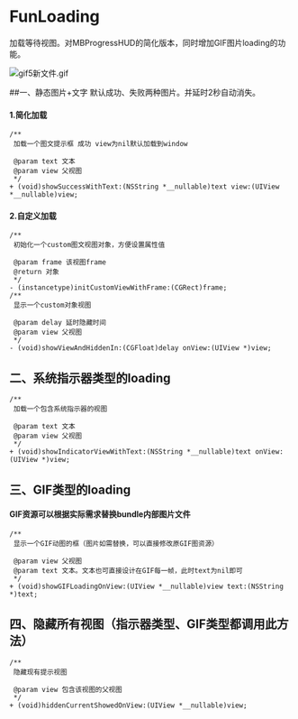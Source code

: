 # FunLoading
加载等待视图。对MBProgressHUD的简化版本，同时增加GIF图片loading的功能。

![gif5新文件.gif](https://upload-images.jianshu.io/upload_images/1933679-c6faafd526de869c.gif?imageMogr2/auto-orient/strip)

##一、静态图片+文字
默认成功、失败两种图片。并延时2秒自动消失。
#### 1.简化加载

```
/**
 加载一个图文提示框 成功 view为nil默认加载到window

 @param text 文本
 @param view 父视图
 */
+ (void)showSuccessWithText:(NSString *__nullable)text view:(UIView *__nullable)view;
```
#### 2.自定义加载


```
/**
 初始化一个custom图文视图对象，方便设置属性值

 @param frame 该视图frame
 @return 对象
 */
- (instancetype)initCustomViewWithFrame:(CGRect)frame;
/**
 显示一个custom对象视图

 @param delay 延时隐藏时间
 @param view 父视图
 */
- (void)showViewAndHiddenIn:(CGFloat)delay onView:(UIView *)view;
```
## 二、系统指示器类型的loading


```
/**
 加载一个包含系统指示器的视图

 @param text 文本
 @param view 父视图
 */
+ (void)showIndicatorViewWithText:(NSString *__nullable)text onView:(UIView *)view;
```
## 三、GIF类型的loading

#### GIF资源可以根据实际需求替换bundle内部图片文件
```
/**
 显示一个GIF动图的框（图片如需替换，可以直接修改原GIF图资源）

 @param view 父视图
 @param text 文本。文本也可直接设计在GIF每一帧，此时text为nil即可
 */
+ (void)showGIFLoadingOnView:(UIView *__nullable)view text:(NSString *)text;
```

## 四、隐藏所有视图（指示器类型、GIF类型都调用此方法）

```
/**
 隐藏现有提示视图

 @param view 包含该视图的父视图
 */
+ (void)hiddenCurrentShowedOnView:(UIView *__nullable)view;
```


